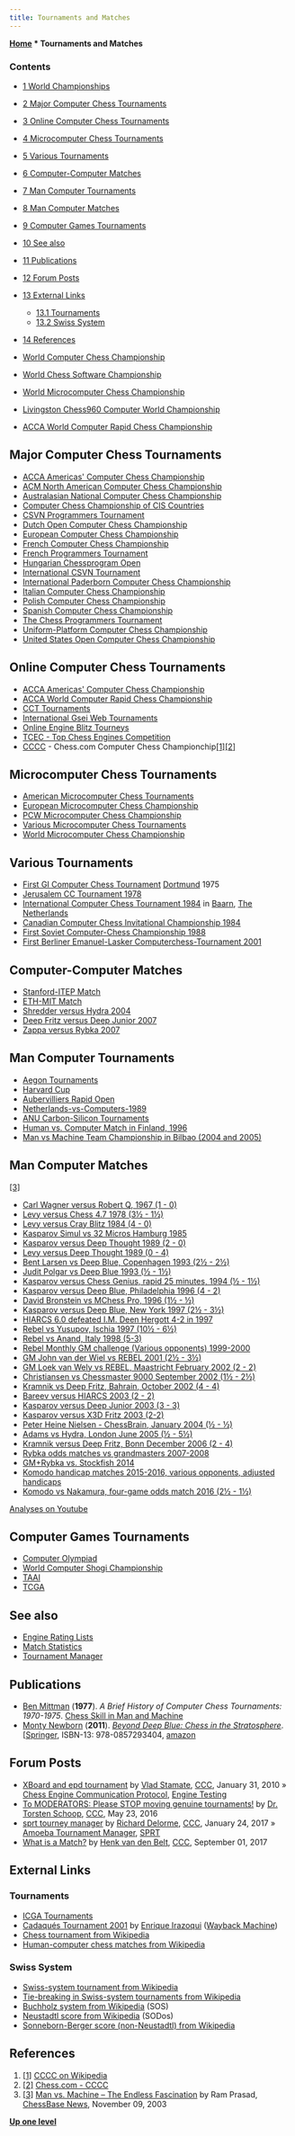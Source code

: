 ```yaml
---
title: Tournaments and Matches
---
```

**[Home](Home "Home") \* Tournaments and Matches**



### Contents


* [1 World Championships](#world-championships)
* [2 Major Computer Chess Tournaments](#major-computer-chess-tournaments)
* [3 Online Computer Chess Tournaments](#online-computer-chess-tournaments)
* [4 Microcomputer Chess Tournaments](#microcomputer-chess-tournaments)
* [5 Various Tournaments](#various-tournaments)
* [6 Computer-Computer Matches](#computer-computer-matches)
* [7 Man Computer Tournaments](#man-computer-tournaments)
* [8 Man Computer Matches](#man-computer-matches)
* [9 Computer Games Tournaments](#computer-games-tournaments)
* [10 See also](#see-also)
* [11 Publications](#publications)
* [12 Forum Posts](#forum-posts)
* [13 External Links](#external-links)
	+ [13.1 Tournaments](#tournaments)
	+ [13.2 Swiss System](#swiss-system)
* [14 References](#references)






* [World Computer Chess Championship](World_Computer_Chess_Championship "World Computer Chess Championship")
* [World Chess Software Championship](World_Chess_Software_Championship "World Chess Software Championship")
* [World Microcomputer Chess Championship](World_Microcomputer_Chess_Championship "World Microcomputer Chess Championship")
* [Livingston Chess960 Computer World Championship](Livingston_Chess960_Computer_World_Championship "Livingston Chess960 Computer World Championship")
* [ACCA World Computer Rapid Chess Championship](ACCA_World_Computer_Rapid_Chess_Championship "ACCA World Computer Rapid Chess Championship")


## Major Computer Chess Tournaments


* [ACCA Americas' Computer Chess Championship](ACCA_Americas%27_Computer_Chess_Championship "ACCA Americas' Computer Chess Championship")
* [ACM North American Computer Chess Championship](ACM_North_American_Computer_Chess_Championship "ACM North American Computer Chess Championship")
* [Australasian National Computer Chess Championship](Australasian_National_Computer_Chess_Championship "Australasian National Computer Chess Championship")
* [Computer Chess Championship of CIS Countries](Computer_Chess_Championship_of_CIS_Countries "Computer Chess Championship of CIS Countries")
* [CSVN Programmers Tournament](CSVN_Programmers_Tournament "CSVN Programmers Tournament")
* [Dutch Open Computer Chess Championship](Dutch_Open_Computer_Chess_Championship "Dutch Open Computer Chess Championship")
* [European Computer Chess Championship](European_Computer_Chess_Championship "European Computer Chess Championship")
* [French Computer Chess Championship](French_Computer_Chess_Championship "French Computer Chess Championship")
* [French Programmers Tournament](French_Programmers_Tournament "French Programmers Tournament")
* [Hungarian Chessprogram Open](Hungarian_Chessprogram_Open "Hungarian Chessprogram Open")
* [International CSVN Tournament](International_CSVN_Tournament "International CSVN Tournament")
* [International Paderborn Computer Chess Championship](IPCCC "IPCCC")
* [Italian Computer Chess Championship](Italian_Computer_Chess_Championship "Italian Computer Chess Championship")
* [Polish Computer Chess Championship](Polish_Computer_Chess_Championship "Polish Computer Chess Championship")
* [Spanish Computer Chess Championship](Spanish_Computer_Chess_Championship "Spanish Computer Chess Championship")
* [The Chess Programmers Tournament](The_Chess_Programmers_Tournament "The Chess Programmers Tournament")
* [Uniform-Platform Computer Chess Championship](Uniform-Platform_Computer_Chess_Championship "Uniform-Platform Computer Chess Championship")
* [United States Open Computer Chess Championship](United_States_Open_Computer_Chess_Championship "United States Open Computer Chess Championship")


## Online Computer Chess Tournaments


* [ACCA Americas' Computer Chess Championship](ACCA_Americas%27_Computer_Chess_Championship "ACCA Americas' Computer Chess Championship")
* [ACCA World Computer Rapid Chess Championship](ACCA_World_Computer_Rapid_Chess_Championship "ACCA World Computer Rapid Chess Championship")
* [CCT Tournaments](CCT_Tournaments "CCT Tournaments")
* [International Gsei Web Tournaments](Italian_Computer_Chess_Championship#IGWT "Italian Computer Chess Championship")
* [Online Engine Blitz Tourneys](index.php?title=Online_Engine_Blitz_Tourneys&action=edit&redlink=1 "Online Engine Blitz Tourneys (page does not exist)")
* [TCEC - Top Chess Engines Competition](TCEC "TCEC")
* [CCCC](index.php?title=CCCC&action=edit&redlink=1 "CCCC (page does not exist)") - Chess.com Computer Chess Championchip<a id="cite-note-1" href="#cite-ref-1">[1]</a><a id="cite-note-2" href="#cite-ref-2">[2]</a>


## Microcomputer Chess Tournaments


* [American Microcomputer Chess Tournaments](American_Microcomputer_Chess_Tournaments "American Microcomputer Chess Tournaments")
* [European Microcomputer Chess Championship](European_Microcomputer_Chess_Championship "European Microcomputer Chess Championship")
* [PCW Microcomputer Chess Championship](PCW_Microcomputer_Chess_Championship "PCW Microcomputer Chess Championship")
* [Various Microcomputer Chess Tournaments](Various_Microcomputer_Chess_Tournaments "Various Microcomputer Chess Tournaments")
* [World Microcomputer Chess Championship](World_Microcomputer_Chess_Championship "World Microcomputer Chess Championship")


## Various Tournaments


* [First GI Computer Chess Tournament](First_GI_Computer_Chess_Tournament "First GI Computer Chess Tournament") [Dortmund](https://en.wikipedia.org/wiki/Dortmund) 1975
* [Jerusalem CC Tournament 1978](Jerusalem_CC_Tournament_1978 "Jerusalem CC Tournament 1978")
* [International Computer Chess Tournament 1984](International_Computer_Chess_Tournament_1984 "International Computer Chess Tournament 1984") in [Baarn](https://en.wikipedia.org/wiki/Baarn), [The Netherlands](https://en.wikipedia.org/wiki/Netherlands)
* [Canadian Computer Chess Invitational Championship 1984](Canadian_Computer_Chess_Invitational_Championship_1984 "Canadian Computer Chess Invitational Championship 1984")
* [First Soviet Computer-Chess Championship 1988](First_Soviet_Computer-Chess_Championship_1988 "First Soviet Computer-Chess Championship 1988")
* [First Berliner Emanuel-Lasker Computerchess-Tournament 2001](BELCT_2001 "BELCT 2001")


## Computer-Computer Matches


* [Stanford-ITEP Match](Stanford-ITEP_Match "Stanford-ITEP Match")
* [ETH-MIT Match](Charly#ETHMIT "Charly")
* [Shredder versus Hydra 2004](Shredder_versus_Hydra_2004 "Shredder versus Hydra 2004")
* [Deep Fritz versus Deep Junior 2007](Deep_Fritz_versus_Deep_Junior_2007 "Deep Fritz versus Deep Junior 2007")
* [Zappa versus Rybka 2007](Zappa_versus_Rybka_2007 "Zappa versus Rybka 2007")


## Man Computer Tournaments


* [Aegon Tournaments](Aegon_Tournaments "Aegon Tournaments")
* [Harvard Cup](Harvard_Cup "Harvard Cup")
* [Aubervilliers Rapid Open](Aubervilliers_Rapid_Open "Aubervilliers Rapid Open")
* [Netherlands-vs-Computers-1989](Netherlands-vs-Computers-1989 "Netherlands-vs-Computers-1989")
* [ANU Carbon-Silicon Tournaments](ANU_Carbon-Silicon_Tournaments "ANU Carbon-Silicon Tournaments")
* [Human vs. Computer Match in Finland, 1996](Human_vs._Computer_Match_in_Finland,_1996 "Human vs. Computer Match in Finland, 1996")
* [Man vs Machine Team Championship in Bilbao (2004 and 2005)](Man_vs_Machine_Team_Championship "Man vs Machine Team Championship")


## Man Computer Matches


<a id="cite-note-3" href="#cite-ref-3">[3]</a>



* [Carl Wagner versus Robert Q, 1967 (1 - 0)](Mac_Hack#RobertQ "Mac Hack")
* [Levy versus Chess 4.7 1978 (3½ - 1½)](Levy_versus_Chess_1978 "Levy versus Chess 1978")
* [Levy versus Cray Blitz 1984 (4 - 0)](Advances_in_Computer_Chess_4#LevyCrayBlitz "Advances in Computer Chess 4")
* [Kasparov Simul vs 32 Micros Hamburg 1985](Kasparov_Simul_vs_32_Micros_Hamburg_1985 "Kasparov Simul vs 32 Micros Hamburg 1985")
* [Kasparov versus Deep Thought 1989 (2 - 0)](Kasparov_versus_Deep_Thought_1989 "Kasparov versus Deep Thought 1989")
* [Levy versus Deep Thought 1989 (0 - 4)](Levy_versus_Deep_Thought_1989 "Levy versus Deep Thought 1989")
* [Bent Larsen vs Deep Blue, Copenhagen 1993 (2½ - 2½)](http://www.chessgames.com/perl/chess.pl?pid=29912&pid2=11227)
* [Judit Polgar vs Deep Blue 1993 (½ - 1½)](http://www.chessgames.com/perl/chess.pl?pid=29912&pid2=12190)
* [Kasparov versus Chess Genius, rapid 25 minutes, 1994 (½ - 1½)](Chess_Genius#IntelGrandPrix "Chess Genius")
* [Kasparov versus Deep Blue, Philadelphia 1996 (4 - 2)](Kasparov_versus_Deep_Blue_1996 "Kasparov versus Deep Blue 1996")
* [David Bronstein vs MChess Pro, 1996 (1½ - ½)](Advances_in_Computer_Chess_8#Games "Advances in Computer Chess 8")
* [Kasparov versus Deep Blue, New York 1997 (2½ - 3½)](Kasparov_versus_Deep_Blue_1997 "Kasparov versus Deep Blue 1997")
* [HIARCS 6.0 defeated I.M. Deen Hergott 4-2 in 1997](http://hiarcs.net/forums/viewtopic.php?p=8403&sid=510214f39c17cfe01e4eb769946e42e0#8403)
* [Rebel vs Yusupov, Ischia 1997 (10½ - 6½)](http://www.rebel.nl/italy.htm)
* [Rebel vs Anand, Italy 1998 (5-3)](http://www.rebel.nl/anand.htm)
* [Rebel Monthly GM challenge (Various opponents) 1999-2000](http://www.rebel.nl/gm.htm)
* [GM John van der Wiel vs REBEL 2001 (2½ - 3½)](http://www.rebel.nl/rebwiel.htm)
* [GM Loek van Wely vs REBEL, Maastricht February 2002 (2 - 2)](http://www.rebel.nl/reb-wely.htm)
* [Christiansen vs Chessmaster 9000 September 2002 (1½ - 2½)](http://www.chessgames.com/perl/ezsearch.pl?search=Larry+Christiansen+vs+Chessmaster+)
* [Kramnik vs Deep Fritz, Bahrain, October 2002 (4 - 4)](Kramnik_versus_Deep_Fritz_2002 "Kramnik versus Deep Fritz 2002")
* [Bareev versus HIARCS 2003 (2 - 2)](Bareev_versus_HIARCS_2003 "Bareev versus HIARCS 2003")
* [Kasparov versus Deep Junior 2003 (3 - 3)](Kasparov_versus_Deep_Junior_2003 "Kasparov versus Deep Junior 2003")
* [Kasparov versus X3D Fritz 2003 (2-2)](Kasparov_versus_X3D_Fritz_2003 "Kasparov versus X3D Fritz 2003")
* [Peter Heine Nielsen - ChessBrain, January 2004 (½ - ½)](ChessBrain#game "ChessBrain")
* [Adams vs Hydra, London June 2005 (½ - 5½)](https://www.chessbase.com/newsdetail.asp?newsid=2476)
* [Kramnik versus Deep Fritz, Bonn December 2006 (2 - 4)](Kramnik_versus_Deep_Fritz_2006 "Kramnik versus Deep Fritz 2006")
* [Rybka odds matches vs grandmasters 2007-2008](http://www.rybkachess.com/index.php?auswahl=Events)
* [GM+Rybka vs. Stockfish 2014](Stockfish#Matches "Stockfish")
* [Komodo handicap matches 2015-2016, various opponents, adjusted handicaps](http://komodochess.com/store/pages.php?cmsid=17)
* [Komodo vs Nakamura, four-game odds match 2016 (2½ - 1½)](https://www.chess.com/news/view/komodo-beats-nakamura-in-final-battle-1331)


 [Analyses on Youtube](https://www.youtube.com/results?search_query=komodo+nakamura+odds)
## Computer Games Tournaments


* [Computer Olympiad](Computer_Olympiad "Computer Olympiad")
* [World Computer Shogi Championship](World_Computer_Shogi_Championship "World Computer Shogi Championship")
* [TAAI](index.php?title=TAAI&action=edit&redlink=1 "TAAI (page does not exist)")
* [TCGA](index.php?title=TCGA&action=edit&redlink=1 "TCGA (page does not exist)")


## See also


* [Engine Rating Lists](Engine_Rating_Lists "Engine Rating Lists")
* [Match Statistics](Match_Statistics "Match Statistics")
* [Tournament Manager](Tournament_Manager "Tournament Manager")


## Publications


* [Ben Mittman](Ben_Mittman "Ben Mittman") (**1977**). *A Brief History of Computer Chess Tournaments: 1970-1975*. [Chess Skill in Man and Machine](Chess_Skill_in_Man_and_Machine "Chess Skill in Man and Machine")
* [Monty Newborn](Monroe_Newborn "Monroe Newborn") (**2011**). *[Beyond Deep Blue: Chess in the Stratosphere](http://www.springer.com/computer/general+issues/book/978-0-85729-340-4)*. [[Springer](https://en.wikipedia.org/wiki/Springer_Science%2BBusiness_Media), ISBN-13: 978-0857293404, [amazon](http://www.amazon.com/Beyond-Deep-Blue-Chess-Stratosphere/dp/0857293400)


 [](http://www.springer.com/computer/general+issues/book/978-0-85729-340-4) 
## Forum Posts


* [XBoard and epd tournament](http://www.talkchess.com/forum/viewtopic.php?t=32254) by [Vlad Stamate](Vlad_Stamate "Vlad Stamate"), [CCC](CCC "CCC"), January 31, 2010 » [Chess Engine Communication Protocol](Chess_Engine_Communication_Protocol "Chess Engine Communication Protocol"), [Engine Testing](Engine_Testing "Engine Testing")
* [To MODERATORS: Please STOP moving genuine tournaments!](http://www.talkchess.com/forum/viewtopic.php?t=60247) by [Dr. Torsten Schoop](index.php?title=Torsten_Schoop&action=edit&redlink=1 "Torsten Schoop (page does not exist)"), [CCC](CCC "CCC"), May 23, 2016
* [sprt tourney manager](http://www.talkchess.com/forum/viewtopic.php?t=62922) by [Richard Delorme](Richard_Delorme "Richard Delorme"), [CCC](CCC "CCC"), January 24, 2017 » [Amoeba Tournament Manager](Amoeba#TournamentManager "Amoeba"), [SPRT](Match_Statistics#SPRT "Match Statistics")
* [What is a Match?](http://www.talkchess.com/forum/viewtopic.php?t=65061) by [Henk van den Belt](index.php?title=Henk_van_den_Belt&action=edit&redlink=1 "Henk van den Belt (page does not exist)"), [CCC](CCC "CCC"), September 01, 2017


## External Links


### Tournaments


* [ICGA Tournaments](https://www.game-ai-forum.org/icga-tournaments/)
* [Cadaqués Tournament 2001](https://web.archive.org/web/20010127115000/http://www.computerschach.de/tourn/cad2001/cad2001.htm) by [Enrique Irazoqui](Enrique_Irazoqui "Enrique Irazoqui") ([Wayback Machine](https://en.wikipedia.org/wiki/Wayback_Machine))
* [Chess tournament from Wikipedia](https://en.wikipedia.org/wiki/Chess_tournament)
* [Human-computer chess matches from Wikipedia](https://en.wikipedia.org/wiki/Human%E2%80%93computer_chess_matches)


### Swiss System


* [Swiss-system tournament from Wikipedia](https://en.wikipedia.org/wiki/Swiss_system_tournament)
* [Tie-breaking in Swiss-system tournaments from Wikipedia](https://en.wikipedia.org/wiki/Tie-breaking_in_Swiss_system_tournaments)
* [Buchholz system from Wikipedia](https://en.wikipedia.org/wiki/Buchholz_system) (SOS)
* [Neustadtl score from Wikipedia](https://en.wikipedia.org/wiki/Neustadtl_score) (SODos)
* [Sonneborn-Berger score (non-Neustadtl) from Wikipedia](https://en.wikipedia.org/wiki/Sonneborn-Berger_score_%28non-Neustadtl%29)


## References


1. <a id="cite-ref-1" href="#cite-note-1">[1]</a> [CCCC on Wikipedia](https://en.wikipedia.org/wiki/Chess.com#Chess.com_Computer_Chess_Championship)
2. <a id="cite-ref-2" href="#cite-note-2">[2]</a> [Chess.com - CCCC](https://www.chess.com/computer-chess-championship)
3. <a id="cite-ref-3" href="#cite-note-3">[3]</a> [Man vs. Machine – The Endless Fascination](https://en.chessbase.com/post/man-vs-machine-the-endle-fascination) by Ram Prasad, [ChessBase News](ChessBase "ChessBase"), November 09, 2003

**[Up one level](Home "Home")**







 
